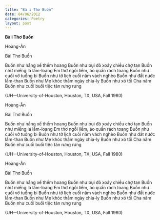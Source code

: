 ```yaml
---
title: "Bà i Thơ Buồn"
date: 04/06/2012
categories: Poetry
layout: post
---
```


**Bà i Thơ Buồn**

Hoàng-Ân

Bài Thơ Buồn

Buồn như nắng xế thềm hoang
Buồn như bụi đỏ xoáy chiều chợ tan
Buồn như miếng lá lấm-loang
Em thơ ngồi liếm, áo quần rách toang
Buồn như cuối vở tuồng bi
Buồn như tờ lịch cuối năm vách nghèo
Buồn như đất nước lầm-than
Buồn như Mẹ khóc thầm ngày chia-ly
Buồn như xó tối Cha nằm
Buồn như cuối buổi tiệc tàn rưng rưng

(UH--University-of-Houston,
 Houston, TX, USA, Fall 1980)

Hoàng-Ân

Bài Thơ Buồn

Buồn như nắng xế thềm hoang
Buồn như bụi đỏ xoáy chiều chợ tan
Buồn như miếng lá lấm-loang
Em thơ ngồi liếm, áo quần rách toang
Buồn như cuối vở tuồng bi
Buồn như tờ lịch cuối năm vách nghèo
Buồn như đất nước lầm-than
Buồn như Mẹ khóc thầm ngày chia-ly
Buồn như xó tối Cha nằm
Buồn như cuối buổi tiệc tàn rưng rưng

(UH--University-of-Houston,
 Houston, TX, USA, Fall 1980)

Hoàng-Ân

Bài Thơ Buồn

Buồn như nắng xế thềm hoang
Buồn như bụi đỏ xoáy chiều chợ tan
Buồn như miếng lá lấm-loang
Em thơ ngồi liếm, áo quần rách toang
Buồn như cuối vở tuồng bi
Buồn như tờ lịch cuối năm vách nghèo
Buồn như đất nước lầm-than
Buồn như Mẹ khóc thầm ngày chia-ly
Buồn như xó tối Cha nằm
Buồn như cuối buổi tiệc tàn rưng rưng

(UH--University-of-Houston,
 Houston, TX, USA, Fall 1980)
